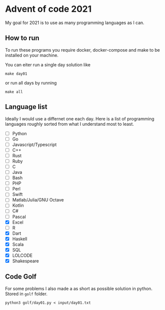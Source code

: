 # Advent of code 2021

My goal for 2021 is to use as many programming languages as I can.

## How to run

To run these programs you require docker, docker-compose and make to be installed on your machine.

You can eiter run a single day solution like
```
make day01
```
or run all days by running
```
make all
```

## Language list

Ideally I would use a differnet one each day. Here is a list of programming languages roughly
sorted from what I understand most to least.

- [ ] Python
- [ ] Go
- [ ] Javascript/Typescript
- [ ] C++
- [ ] Rust
- [ ] Ruby
- [ ] C
- [ ] Java
- [ ] Bash
- [ ] PHP
- [ ] Perl
- [ ] Swift
- [ ] Matlab/Julia/GNU Octave
- [ ] Kotlin
- [ ] C#
- [ ] Pascal
- [x] Excel
- [ ] R
- [x] Dart
- [x] Haskell
- [x] Scala
- [x] SQL
- [x] LOLCODE
- [x] Shakespeare

## Code Golf
For some problems I also made a as short as possible solution in python. Stored in `golf` folder.
```
python3 golf/day01.py < input/day01.txt
```

